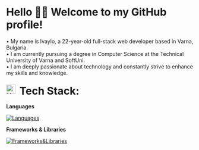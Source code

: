 # Hello 👋🏻 Welcome to my GitHub profile!

• My name is Ivaylo, a 22-year-old full-stack web developer based in Varna, Bulgaria.  
• I am currently pursuing a degree in Computer Science at the Technical University of Varna and SoftUni.  
• I am deeply passionate about technology and constantly strive to enhance my skills and knowledge.

### <img align="left" alt="HTML Tag Image" src="https://media2.giphy.com/media/QssGEmpkyEOhBCb7e1/giphy.gif?cid=ecf05e47a0n3gi1bfqntqmob8g9aid1oyj2wr3ds3mg700bl&rid=giphy.gif" width="25"> &nbsp; **<span style="font-size: 28px;">Tech Stack:</span>**

**Languages**

[![Languages](https://skillicons.dev/icons?i=py,js,ts,cs,html,css)](https://skillicons.dev)

**Frameworks & Libraries**

[![Frameworks&Libraries](https://skillicons.dev/icons?i=django,express,dotnet,react,tailwind,prisma)](https://skillicons.dev)
